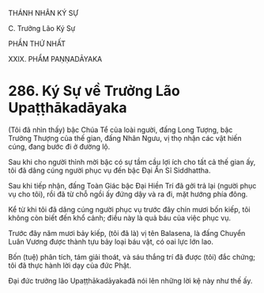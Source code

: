 THÁNH NHÂN KÝ SỰ

C. Trưởng Lão Ký Sự

PHẦN THỨ NHẤT

XXIX. PHẨM PAṆṆADĀYAKA

# 286. Ký Sự về Trưởng Lão Upaṭṭhākadāyaka

(Tôi đã nhìn thấy) bậc Chúa Tể của loài người, đấng Long Tượng, bậc Trưởng Thượng của thế gian, đấng Nhân Ngưu, vị thọ nhận các vật hiến cúng, đang bước đi ở đường lộ.

Sau khi cho người thỉnh mời bậc có sự tầm cầu lợi ích cho tất cả thế gian ấy, tôi đã dâng cúng người phục vụ đến bậc Đại Ẩn Sĩ Siddhattha.

Sau khi tiếp nhận, đấng Toàn Giác bậc Đại Hiền Trí đã gởi trả lại (người phục vụ cho tôi), rồi đã từ chỗ ngồi ấy đứng dậy và ra đi, mặt hướng phía đông.

Kể từ khi tôi đã dâng cúng người phục vụ trước đây chín mươi bốn kiếp, tôi không còn biết đến khổ cảnh; điều này là quả báu của việc phục vụ.

Trước đây năm mươi bảy kiếp, (tôi đã là) vị tên Balasena, là đấng Chuyển Luân Vương được thành tựu bảy loại báu vật, có oai lực lớn lao.

Bốn (tuệ) phân tích, tám giải thoát, và sáu thắng trí đã được (tôi) đắc chứng; tôi đã thực hành lời dạy của đức Phật.

Đại đức trưởng lão Upaṭṭhākadāyakađã nói lên những lời kệ này như thế ấy.
